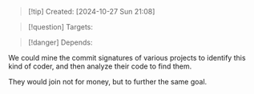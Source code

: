 
>[!tip] Created: [2024-10-27 Sun 21:08]

>[!question] Targets: 

>[!danger] Depends: 

We could mine the commit signatures of various projects to identify this kind of coder, and then analyze their code to find them.

They would join not for money, but to further the same goal.